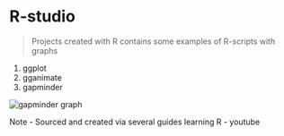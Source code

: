 # R-studio
>Projects created with R
contains some examples of R-scripts with graphs
1. ggplot
2. gganimate
3. gapminder

![gapminder graph](https://github.com/WhiteShark911/Rstudio/assets/121133689/760ae53d-4d49-4858-abb9-7b6a02b1af3c)

Note - Sourced and created via several guides learning R - youtube
